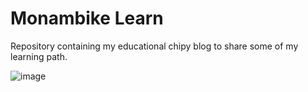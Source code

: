 # Monambike Learn

Repository containing my educational chipy blog to share some of my learning path.

![image](https://github.com/monambike/monambike-learn/assets/35270174/a662defe-bc32-4349-9a83-99a540596d71)
